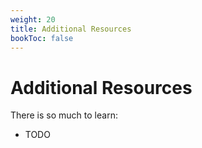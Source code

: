 ```yaml
---
weight: 20
title: Additional Resources
bookToc: false
---
```


# Additional Resources

There is so much to learn:

* TODO